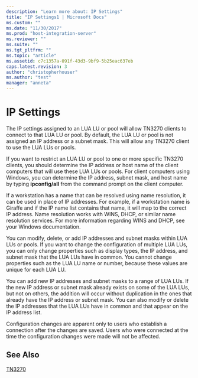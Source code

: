 ```yaml
---
description: "Learn more about: IP Settings"
title: "IP Settings1 | Microsoft Docs"
ms.custom: ""
ms.date: "11/30/2017"
ms.prod: "host-integration-server"
ms.reviewer: ""
ms.suite: ""
ms.tgt_pltfrm: ""
ms.topic: "article"
ms.assetid: c7c1357a-091f-43d3-9bf9-5b25eac637eb
caps.latest.revision: 3
author: "christopherhouser"
ms.author: "test"
manager: "anneta"
---
```

# IP Settings
The IP settings assigned to an LUA LU or pool will allow TN3270 clients to connect to that LUA LU or pool. By default, the LUA LU or pool is not assigned an IP address or a subnet mask. This will allow any TN3270 client to use the LUA LUs or pools.  
  
 If you want to restrict an LUA LU or pool to one or more specific TN3270 clients, you should determine the IP address or host name of the client computers that will use these LUA LUs or pools. For client computers using Windows, you can determine the IP address, subnet mask, and host name by typing **ipconfig/all** from the command prompt on the client computer.  
  
 If a workstation has a name that can be resolved using name resolution, it can be used in place of IP addresses. For example, if a workstation name is Giraffe and if the IP name list contains that name, it will map to the correct IP address. Name resolution works with WINS, DHCP, or similar name resolution services. For more information regarding WINS and DHCP, see your Windows documentation.  
  
 You can modify, delete, or add IP addresses and subnet masks within LUA LUs or pools. If you want to change the configuration of multiple LUA LUs, you can only change properties such as display types, the IP address, and subnet mask that the LUA LUs have in common. You cannot change properties such as the LUA LU name or number, because these values are unique for each LUA LU.  
  
 You can add new IP addresses and subnet masks to a range of LUA LUs. If the new IP address or subnet mask already exists on some of the LUA LUs, but not on others, the addition will occur without duplication in the ones that already have the IP address or subnet mask. You can also modify or delete the IP addresses that the LUA LUs have in common and that appear on the IP address list.  
  
 Configuration changes are apparent only to users who establish a connection after the changes are saved. Users who were connected at the time the configuration changes were made will not be affected.  
  
## See Also  
 [TN3270](../core/tn32702.md)
